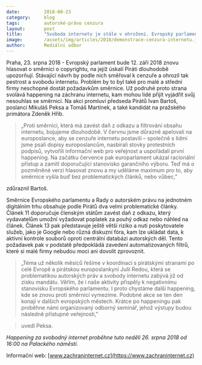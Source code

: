 ```yaml
---
date:         2018-08-23
category:     blog
tags:         autorské-právo cenzura
layout:       post
title:        "Svoboda internetu je stále v ohrožení. Evropský parlament bude hlasovat o návrhu na zavedení cenzury"
image:        /assets/img/articles/2018/demonstrace-cenzura-internetu.jpg
author:       Mediální odbor
---
```


Praha, 23. srpna 2018 - Evropský parlament bude 12. září 2018 znovu hlasovat o směrnici o copyrightu, na jejíž úskalí Piráti dlouhodobě upozorňují. Stávající návrh by podle nich směřoval k cenzuře a ohrozil tak pestrost a svobodu internetu. Problém by to byl také pro malé a střední firmy neschopné dostát požadavkům směrnice. Už podruhé proto strana svolává happening na záchranu internetu, kam mohou lidé přijít vyjádřit svůj nesouhlas se směrnicí. Na akci promluví předseda Pirátů Ivan Bartoš, poslanci Mikuláš Peksa a Tomáš Martínek, a také kandidát na pražského primátora Zdeněk Hřib.

> „Proti směrnici, která má zavést daň z odkazu a filtrování obsahu internetu, bojujeme dlouhodobě. V červnu jsme důrazně apelovali na europoslance, aby se cenzuře internetu postavili – společně s lidmi jsme psali dopisy europoslancům, nasbírali stovky protestních podpisů, vytvořili informační web pro veřejnost a uspořádali první happening. Na začátku července pak europarlament ukázal racionální přístup a zamítl doporučující stanovisko garančního výboru. Teď má o pozměněné verzi hlasovat znovu a my uděláme maximum pro to, aby směrnice vyšla buď bez problematických článků, nebo vůbec,” 

zdůraznil Bartoš.

Směrnice Evropského parlamentu a Rady o autorském právu na jednotném digitálním trhu obsahuje podle Pirátů dva velmi problematické články. Článek 11 doporučuje členským státům zavést daň z odkazu, který vydavatelům umožní vyžadovat poplatek za pouhý odkaz nebo náhled na článek. Článek 13 pak představuje ještě větší riziko a nutí poskytovatele služeb, jako je Google nebo různá diskuzní fóra, kam lze ukládat data, k aktivní kontrole souborů oproti centrální databázi autorských děl. Tento požadavek pak v podstatě předpokládá zavedení automatizovaných filtrů, které si malé firmy nebudou moci ani dovolit zprovoznit. 

> „Téma už několik měsíců řešíme v koordinaci s pirátskými stranami po celé Evropě a pirátskou europoslankyní Julií Redou, která se problematikou autorských práv a svobody internetu zabývá již od zisku mandátu. Věřím, že i naše aktivity přispěly k negativnímu stanovisku Evropského parlamentu. I proto chystáme další happening, kde se znovu proti směrnici vymezíme. Podobné akce se ten den konají v dalších evropských městech. Krátce po happeningu pak proběhne námi organizovaný odborný seminář, jehož výstupy budou následně přístupné veřejnosti,”

> uvedl Peksa.

*Happening za svobodný internet proběhne tuto neděli 26. srpna 2018 od 16:00 na Palackého náměstí.*

Informační web: [www.zachraninternet.cz](https://www.zachraninternet.cz)
